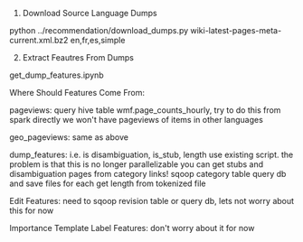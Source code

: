 1. Download Source Language Dumps

python ../recommendation/download_dumps.py wiki-latest-pages-meta-current.xml.bz2  en,fr,es,simple

2. Extract Feautres From Dumps

get_dump_features.ipynb


Where Should Features Come From:

pageviews:
query hive table wmf.page_counts_hourly, try to do this from spark directly
we won't have pageviews of items in other languages


geo_pageviews: same as above


dump_features: i.e. is disambiguation, is_stub, length
use existing script. the problem is that this is no longer parallelizable
you can get stubs and disambiguation pages from category links! 
sqoop category table 
query db and save files for each
get length from tokenized file


Edit Features:
need to sqoop revision table or query db, lets not worry about this for now


Importance Template Label Features:
don't worry about it for now